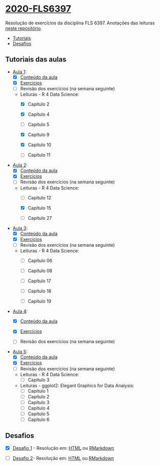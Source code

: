 # [2020-FLS6397](https://github.com/beatrizmilz/2020-FLS6397/)
Resolução de exercícios da disciplina FLS 6397. Anotações das leituras [neste repositório](https://github.com/beatrizmilz/studying_R4DS).

- [Tutoriais](https://github.com/beatrizmilz/2020-FLS6397/#tutoriais-das-aulas)
- [Desafios](https://github.com/beatrizmilz/2020-FLS6397/#desafios)

## Tutoriais das aulas

- [Aula 1](https://jonnyphillips.github.io/Ciencia_de_Dados/introducao.html):
  - [x]  [Conteúdo da aula](https://beatrizmilz.github.io/2020-FLS6397/aula_1/1_introducao.html)
  - [x]  [Exercícios](https://beatrizmilz.github.io/2020-FLS6397/aula_1/1_introducao_exercicios.html)
  - [ ]  Revisão dos exercícios (na semana seguinte)
  - Leituras - R 4 Data Science:
    - [x]  Capítulo 2
    - [x]  Capítulo 4
    - [ ]  Capítulo 5
    - [x]  Capítulo 9
    - [x]  Capítulo 10 
    - [ ]  Capítulo 11
    
    
- [Aula 2](https://jonnyphillips.github.io/Ciencia_de_Dados/abrindo_manipulando.html):
  - [x]  [Conteúdo da aula](https://beatrizmilz.github.io/2020-FLS6397/aula_2/aula_2.html)
  - [x]  [Exercícios](https://beatrizmilz.github.io/2020-FLS6397/aula_2/aula_2_exercicios.html)
  - [ ]  Revisão dos exercícios (na semana seguinte)
  - Leituras - R 4 Data Science:
    - [ ]  Capítulo 12
    - [x]  Capítulo 15 
    - [ ]  Capítulo 27
    
    
- [Aula 3](https://jonnyphillips.github.io/Ciencia_de_Dados/limpando_dados.html):
  - [x]  [Conteúdo da aula](https://beatrizmilz.github.io/2020-FLS6397/aula_3/aula_3.html)
  - [x]  [Exercícios](https://beatrizmilz.github.io/2020-FLS6397/aula_3/aula_3_exercicios.html)
  - [ ]  Revisão dos exercícios (na semana seguinte)
  - Leituras - R 4 Data Science:
    - [ ]  Capítulo 06
    - [ ]  Capítulo 08 
    - [ ]  Capítulo 17
    - [ ]  Capítulo 18
    - [ ]  Capítulo 19 
    
    
- [Aula 4](https://jonnyphillips.github.io/Ciencia_de_Dados/Estatisticas_Resumidas.html):
  - [x]  [Conteúdo da aula](https://beatrizmilz.github.io/2020-FLS6397/aula_4/aula_4.html)
  - [x]  [Exercícios](https://beatrizmilz.github.io/2020-FLS6397/aula_4/aula_4_exercicios.html)
  - [ ]  Revisão dos exercícios (na semana seguinte)


- [Aula 5](https://jonnyphillips.github.io/Ciencia_de_Dados/Tabelas.html):
  - [x]  [Conteúdo da aula](https://beatrizmilz.github.io/2020-FLS6397/aula_5/aula_5.html)
  - [x]   [Exercícios](https://beatrizmilz.github.io/2020-FLS6397/aula_5/aula_5_exercicios.html)
  - [ ]  Revisão dos exercícios (na semana seguinte)
  - Leituras - R 4 Data Science:
    - [ ]  Capítulo 3
  - Leituras - ggplot2: Elegant Graphics for Data Analysis:
    - [ ]  Capítulo 1
    - [ ]  Capítulo 2
    - [ ]  Capítulo 3
    - [ ]  Capítulo 4
    - [ ]  Capítulo 5
    - [ ]  Capítulo 6    

## Desafios

- [x] [Desafio 1](https://jonnyphillips.github.io/Ciencia_de_Dados/Desafios/Desafio_1.html) - Resolução em: [HTML](https://beatrizmilz.github.io/2020-FLS6397/desafio_1/desafio_1.html) ou [RMarkdown](https://beatrizmilz.github.io/2020-FLS6397/desafio_1/desafio_1.Rmd)


- [ ] [Desafio 2](https://jonnyphillips.github.io/Ciencia_de_Dados/Desafios/Desafio_2.html)- Resolução em: [HTML](https://beatrizmilz.github.io/2020-FLS6397/desafio_2/desafio_2.html) ou [RMarkdown](https://beatrizmilz.github.io/2020-FLS6397/desafio_2/desafio_2.Rmd)
